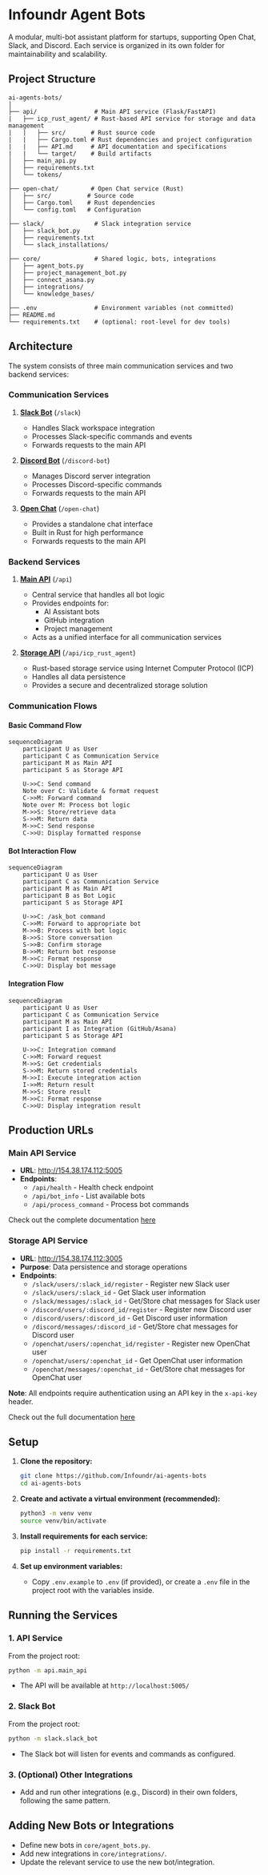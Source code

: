 # Infoundr Agent Bots

A modular, multi-bot assistant platform for startups, supporting Open Chat, Slack, and Discord. Each service is organized in its own folder for maintainability and scalability.

## Project Structure

```
ai-agents-bots/
│
├── api/                # Main API service (Flask/FastAPI)
|   ├── icp_rust_agent/ # Rust-based API service for storage and data management
|   |   ├── src/       # Rust source code
|   |   ├── Cargo.toml # Rust dependencies and project configuration
|   |   ├── API.md     # API documentation and specifications
|   |   └── target/    # Build artifacts
│   ├── main_api.py
│   ├── requirements.txt
│   └── tokens/
│
├── open-chat/         # Open Chat service (Rust)
│   ├── src/          # Source code
│   ├── Cargo.toml    # Rust dependencies
│   └── config.toml   # Configuration
│
├── slack/              # Slack integration service
│   ├── slack_bot.py
│   ├── requirements.txt
│   └── slack_installations/
│
├── core/               # Shared logic, bots, integrations
│   ├── agent_bots.py
│   ├── project_management_bot.py
│   ├── connect_asana.py
│   ├── integrations/
│   └── knowledge_bases/
│
├── .env                # Environment variables (not committed)
├── README.md
└── requirements.txt    # (optional: root-level for dev tools)
```

## Architecture

The system consists of three main communication services and two backend services:

### Communication Services
1. **[Slack Bot](./slack/)** (`/slack`)
   - Handles Slack workspace integration
   - Processes Slack-specific commands and events
   - Forwards requests to the main API

2. **[Discord Bot](./discord-bot/)** (`/discord-bot`)
   - Manages Discord server integration
   - Processes Discord-specific commands
   - Forwards requests to the main API

3. **[Open Chat](./open-chat/)** (`/open-chat`)
   - Provides a standalone chat interface
   - Built in Rust for high performance
   - Forwards requests to the main API

### Backend Services
1. **[Main API](./api/)** (`/api`)
   - Central service that handles all bot logic
   - Provides endpoints for:
     - AI Assistant bots
     - GitHub integration
     - Project management
   - Acts as a unified interface for all communication services

2. **[Storage API](./api/icp_rust_agent/)** (`/api/icp_rust_agent`)
   - Rust-based storage service using Internet Computer Protocol (ICP)
   - Handles all data persistence
   - Provides a secure and decentralized storage solution

### Communication Flows

#### Basic Command Flow
```mermaid
sequenceDiagram
    participant U as User
    participant C as Communication Service
    participant M as Main API
    participant S as Storage API

    U->>C: Send command
    Note over C: Validate & format request
    C->>M: Forward command
    Note over M: Process bot logic
    M->>S: Store/retrieve data
    S->>M: Return data
    M->>C: Send response
    C->>U: Display formatted response
```

#### Bot Interaction Flow
```mermaid
sequenceDiagram
    participant U as User
    participant C as Communication Service
    participant M as Main API
    participant B as Bot Logic
    participant S as Storage API

    U->>C: /ask_bot command
    C->>M: Forward to appropriate bot
    M->>B: Process with bot logic
    B->>S: Store conversation
    S->>B: Confirm storage
    B->>M: Return bot response
    M->>C: Format response
    C->>U: Display bot message
```

#### Integration Flow
```mermaid
sequenceDiagram
    participant U as User
    participant C as Communication Service
    participant M as Main API
    participant I as Integration (GitHub/Asana)
    participant S as Storage API

    U->>C: Integration command
    C->>M: Forward request
    M->>S: Get credentials
    S->>M: Return stored credentials
    M->>I: Execute integration action
    I->>M: Return result
    M->>S: Store result
    M->>C: Format response
    C->>U: Display integration result
```

## Production URLs

### Main API Service
- **URL**: http://154.38.174.112:5005
- **Endpoints**:
  - `/api/health` - Health check endpoint
  - `/api/bot_info` - List available bots
  - `/api/process_command` - Process bot commands

Check out the complete documentation [here](./api/API.md)

### Storage API Service
- **URL**: http://154.38.174.112:3005
- **Purpose**: Data persistence and storage operations
- **Endpoints**:
  - `/slack/users/:slack_id/register` - Register new Slack user
  - `/slack/users/:slack_id` - Get Slack user information
  - `/slack/messages/:slack_id` - Get/Store chat messages for Slack user
  - `/discord/users/:discord_id/register` - Register new Discord user
  - `/discord/users/:discord_id` - Get Discord user information
  - `/discord/messages/:discord_id` - Get/Store chat messages for Discord user
  - `/openchat/users/:openchat_id/register` - Register new OpenChat user
  - `/openchat/users/:openchat_id` - Get OpenChat user information
  - `/openchat/messages/:openchat_id` - Get/Store chat messages for OpenChat user

**Note**: All endpoints require authentication using an API key in the `x-api-key` header.

Check out the full documentation [here](./api/icp_rust_agent/README.md)

## Setup

1. **Clone the repository:**
   ```bash
   git clone https://github.com/Infoundr/ai-agents-bots
   cd ai-agents-bots
   ```

2. **Create and activate a virtual environment (recommended):**
   ```bash
   python3 -m venv venv
   source venv/bin/activate
   ```

3. **Install requirements for each service:**
     ```bash
     pip install -r requirements.txt
     ```

4. **Set up environment variables:**
   - Copy `.env.example` to `.env` (if provided), or create a `.env` file in the project root with the variables inside. 

## Running the Services

### 1. **API Service**
From the project root:
```bash
python -m api.main_api
```
- The API will be available at `http://localhost:5005/` 

### 2. **Slack Bot**
From the project root:
```bash
python -m slack.slack_bot
```
- The Slack bot will listen for events and commands as configured.

### 3. **(Optional) Other Integrations**
- Add and run other integrations (e.g., Discord) in their own folders, following the same pattern.

## Adding New Bots or Integrations
- Define new bots in `core/agent_bots.py`.
- Add new integrations in `core/integrations/`.
- Update the relevant service to use the new bot/integration.
